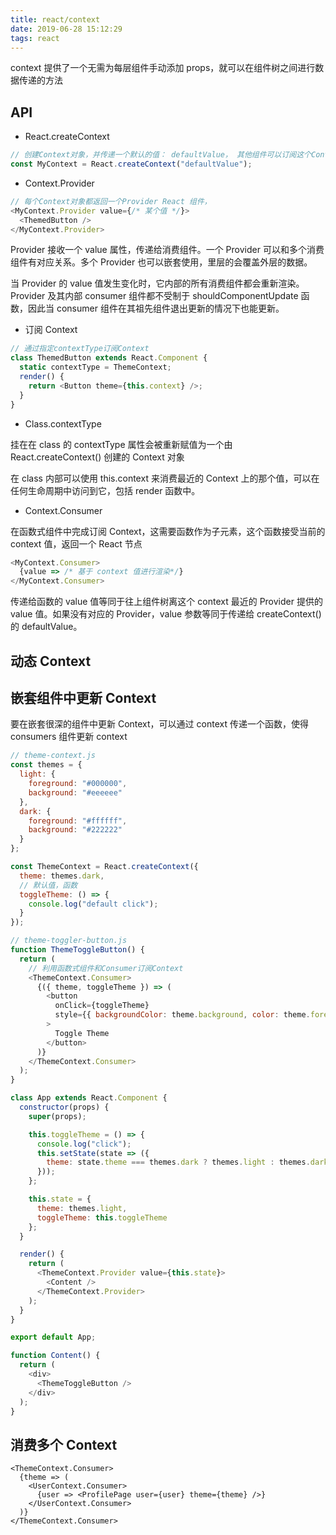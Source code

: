 ```yaml
---
title: react/context
date: 2019-06-28 15:12:29
tags: react
---
```


context 提供了一个无需为每层组件手动添加 props，就可以在组件树之间进行数据传递的方法

## API

- React.createContext

```javascript
// 创建Context对象，并传递一个默认的值： defaultValue， 其他组件可以订阅这个Context对象，称为消费组件
const MyContext = React.createContext("defaultValue");
```

- Context.Provider

```javascript
// 每个Context对象都返回一个Provider React 组件，
<MyContext.Provider value={/* 某个值 */}>
  <ThemedButton />
</MyContext.Provider>
```

Provider 接收一个 value 属性，传递给消费组件。一个 Provider 可以和多个消费组件有对应关系。多个 Provider 也可以嵌套使用，里层的会覆盖外层的数据。

当 Provider 的 value 值发生变化时，它内部的所有消费组件都会重新渲染。Provider 及其内部 consumer 组件都不受制于 shouldComponentUpdate 函数，因此当 consumer 组件在其祖先组件退出更新的情况下也能更新。

- 订阅 Context

```javascript
// 通过指定contextType订阅Context
class ThemedButton extends React.Component {
  static contextType = ThemeContext;
  render() {
    return <Button theme={this.context} />;
  }
}
```

- Class.contextType

挂在在 class 的 contextType 属性会被重新赋值为一个由 React.createContext() 创建的 Context 对象

在 class 内部可以使用 this.context 来消费最近的 Context 上的那个值，可以在任何生命周期中访问到它，包括 render 函数中。

- Context.Consumer

在函数式组件中完成订阅 Context，这需要函数作为子元素，这个函数接受当前的 context 值，返回一个 React 节点

```javascript
<MyContext.Consumer>
  {value => /* 基于 context 值进行渲染*/}
</MyContext.Consumer>
```

传递给函数的 value 值等同于往上组件树离这个 context 最近的 Provider 提供的 value 值。如果没有对应的 Provider，value 参数等同于传递给 createContext() 的 defaultValue。

## 动态 Context

## 嵌套组件中更新 Context

要在嵌套很深的组件中更新 Context，可以通过 context 传递一个函数，使得 consumers 组件更新 context

```javascript
// theme-context.js
const themes = {
  light: {
    foreground: "#000000",
    background: "#eeeeee"
  },
  dark: {
    foreground: "#ffffff",
    background: "#222222"
  }
};

const ThemeContext = React.createContext({
  theme: themes.dark,
  // 默认值，函数
  toggleTheme: () => {
    console.log("default click");
  }
});

// theme-toggler-button.js
function ThemeToggleButton() {
  return (
    // 利用函数式组件和Consumer订阅Context
    <ThemeContext.Consumer>
      {({ theme, toggleTheme }) => (
        <button
          onClick={toggleTheme}
          style={{ backgroundColor: theme.background, color: theme.foreground }}
        >
          Toggle Theme
        </button>
      )}
    </ThemeContext.Consumer>
  );
}

class App extends React.Component {
  constructor(props) {
    super(props);

    this.toggleTheme = () => {
      console.log("click");
      this.setState(state => ({
        theme: state.theme === themes.dark ? themes.light : themes.dark
      }));
    };

    this.state = {
      theme: themes.light,
      toggleTheme: this.toggleTheme
    };
  }

  render() {
    return (
      <ThemeContext.Provider value={this.state}>
        <Content />
      </ThemeContext.Provider>
    );
  }
}

export default App;

function Content() {
  return (
    <div>
      <ThemeToggleButton />
    </div>
  );
}
```

## 消费多个 Context

```JSX
<ThemeContext.Consumer>
  {theme => (
    <UserContext.Consumer>
      {user => <ProfilePage user={user} theme={theme} />}
    </UserContext.Consumer>
  )}
</ThemeContext.Consumer>
```
